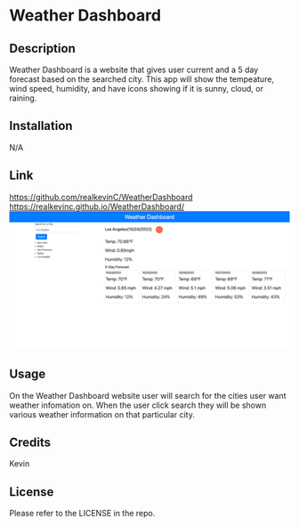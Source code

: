 # Weather Dashboard

## Description

Weather Dashboard is a website that gives user current and a 5 day forecast based on the searched city. This app will show the tempeature, wind speed, humidity, and have icons showing if it is sunny, cloud, or raining.


## Installation

N/A

## Link

https://github.com/realkevinC/WeatherDashboard
https://realkevinc.github.io/WeatherDashboard/
<img src="./assets/screencapture-127-0-0-1-5500-weatherDashboard-index-html-2022-10-24-00_15_23.png">

## Usage

On the Weather Dashboard website user will search for the cities user want weather infomation on. When the user click search they will be shown various weather information on that particular city. 

## Credits

Kevin

## License

Please refer to the LICENSE in the repo.